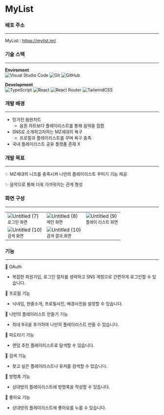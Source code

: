 # MyList

### 배포 주소
---
MyList : https://mylist.im/

### 기술 스택

---

**Enviroment**
<br />
![Visual Studio Code](https://img.shields.io/badge/Visual%20Studio%20Code-0078d7.svg?style=for-the-badge&logo=visual-studio-code&logoColor=white)
![Git](https://img.shields.io/badge/git-%23F05033.svg?style=for-the-badge&logo=git&logoColor=white)
![GitHub](https://img.shields.io/badge/github-%23121011.svg?style=for-the-badge&logo=github&logoColor=white)

**Development**
<br />
![TypeScript](https://img.shields.io/badge/typescript-%23007ACC.svg?style=for-the-badge&logo=typescript&logoColor=white)
![React](https://img.shields.io/badge/react-%2320232a.svg?style=for-the-badge&logo=react&logoColor=%2361DAFB)
![React Router](https://img.shields.io/badge/React_Router-CA4245?style=for-the-badge&logo=react-router&logoColor=white)
![TailwindCSS](https://img.shields.io/badge/tailwindcss-%2338B2AC.svg?style=for-the-badge&logo=tailwind-css&logoColor=white)


### 개발 배경

---

- 망가진 음원차트
    - 음원 차트보다 플레이리스트를 통해 음악을 접함
- SNS로 소개하고자하는 MZ세대의 욕구
    - 프로필과 플레이리스트를 꾸며 욕구 충족
- 국내 플레이리스트 공유 플랫폼 존재 X

### 개발 목표

---

✨ MZ세대의 니즈를 충족시켜 나만의 플레이리스트 꾸미기 기능 제공

✨ 음악으로 통해 더욱 가까워지는 관계 형성

### 화면 구성

---

<table>
  <tr>
    <td>
      <img src="https://github.com/CUK-CRUSH/Dino_Front/assets/91381230/fcec8503-ce85-4f4e-94a7-208c3cff2bf5" alt="Untitled (7)">
      <br>
      <sub>로그인 화면</sub>
    </td>
    <td>
      <img src="https://github.com/CUK-CRUSH/Dino_Front/assets/91381230/1592ae80-5420-4c84-8505-2ea98238cc27" alt="Untitled (8)">
      <br>
      <sub>메인 화면</sub>
    </td>
    <td>
      <img src="https://github.com/CUK-CRUSH/Dino_Front/assets/91381230/75901a3e-a8eb-4421-a260-93605f140566" alt="Untitled (9)">
      <br>
      <sub>플레이 리스트 화면</sub>
    </td>
  </tr>
    <tr>
    <td>
      <img src="https://github.com/CUK-CRUSH/Dino_Front/assets/91381230/b1567c79-a029-44d4-85ec-64bd52759396" alt="Untitled (10)">
      <br>
      <sub>검색 화면</sub>
    </td>
        <td>
      <img src="https://github.com/CUK-CRUSH/Dino_Front/assets/91381230/411c8064-0e4c-407a-bade-078129b621f2" alt="Untitled (10)">
      <br>
      <sub>검색 결과 화면</sub>
    </td>
  </tr>
</table>

### 기능

---

🎵 OAuth

- 복잡한 회원가입, 로그인 절차를 생략하고 SNS 계정으로 간편하게 로그인할 수 있습니다.

🎵 프로필 기능

- 닉네임, 한줄소개, 프로필사진, 배경사진을 설정할 수 있습니다.

🎵 나만의 플레이리스트 만들기 기능

- 최대 9곡을 추가하여 나만의 플레이리스트 만들 수 있습니다.

🎵 파도타기 기능

- 랜덤 추천 플레이리스트로 탐색할 수 있습니다.

🎵 검색 기능

- 찾고 싶은 플레이리스트나 유저를 검색할 수 있습니다.

🎵 방명록 기능

- 상대방의 플레이리스트에 방명록을 작성할 수 있습니다.

🎵 좋아요 기능

- 상대방의 플레이리스트에 좋아요를 누를 수 있습니다.
